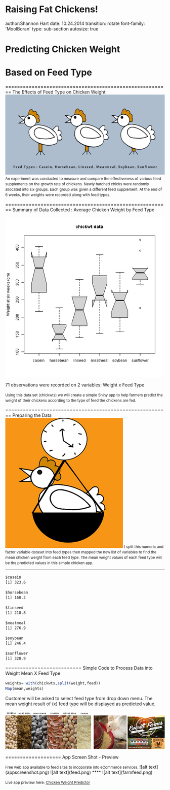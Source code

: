  Raising Fat Chickens!
========================================================
author:Shannon Hart
date: 10.24.2014
transition: rotate
font-family: 'MoolBoran'
type: sub-section
autosize: true


# Predicting Chicken Weight 
# Based on Feed Type


========================================================
The Effects of Feed Type on Chicken Weight
![alt text](chick.png)
<small>An experiment was conducted to measure and compare the effectiveness of various feed supplements on the growth rate of chickens.  Newly hatched chicks were randomly allocated into six groups.  Each group was given a different feed supplement. At the end of 6 weeks, their weights were recorded along with feed types. </small>


========================================================
Summary of Data Collected : 
Average Chicken Weight by Feed Type

![alt text](barplot.png)

71 observations were recorded on 2 variables: 
Weight x Feed Type


<small>Using this data set (chickwts) we will create a simple Shiny app to help farmers predict the weight of their chickens according to the type of feed the chickens are fed.</small>


========================================================
Preparing the Data
![alt text](chickscale.png)
<small>
I split this numeric and factor variable dataset into feed types then mapped the new list of variables to find the mean chicken weight from each feed type. The mean weight values of each feed type will be the predicted values in this simple chicken app.</small>



***

```
$casein
[1] 323.6

$horsebean
[1] 160.2

$linseed
[1] 218.8

$meatmeal
[1] 276.9

$soybean
[1] 246.4

$sunflower
[1] 328.9
```


==========================
Simple Code to Process Data into Weight Mean X Feed Type

```r
weights= with(chickwts,split(weight,feed))
Map(mean,weights)
```
Customer will be asked to select feed type from drop down menu. The mean weight result of (x) feed type will be displayed as predicted value.

![alt text](feed2.png)



===================
App Screen Shot - Preview

<small>
Free web app available to feed sites to incoporate into eCommerce services. </small>
![alt text](appscreenshot.png)
![alt text](feed.png)
****
![alt text](farmfeed.png)

<small>Live app preview here:  [Chicken Weight Predictor](http://shannonhartreed.shinyapps.io/DataProducts/)</small>
